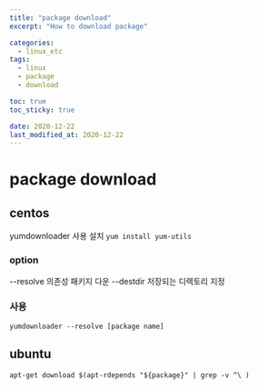 ```yaml
---
title: "package download"
excerpt: "How to download package"

categories:
  - linux_etc
tags:
  - linux
  - package
  - download

toc: true
toc_sticky: true

date: 2020-12-22
last_modified_at: 2020-12-22
---
```

# package download

## centos
yumdownloader 사용
설치
`yum install yum-utils`
 
### option
--resolve 의존성 패키지 다운
--destdir 저장되는 디렉토리 지정

### 사용
```
yumdownloader --resolve [package name]
```

## ubuntu
```
apt-get download $(apt-rdepends "${package}" | grep -v ^\ )
```
